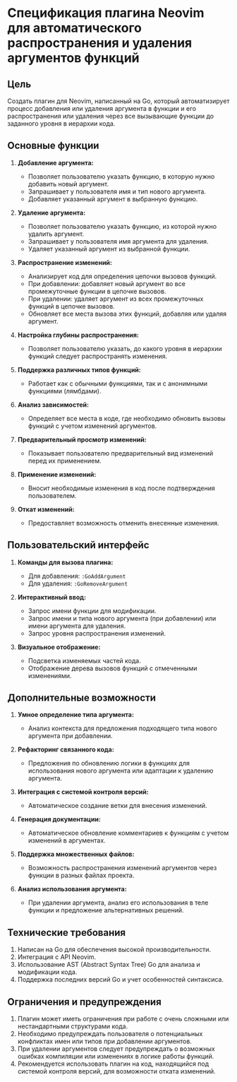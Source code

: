 # Спецификация плагина Neovim для автоматического распространения и удаления аргументов функций

## Цель
Создать плагин для Neovim, написанный на Go, который автоматизирует процесс добавления или удаления аргумента в функции и его распространения или удаления через все вызывающие функции до заданного уровня в иерархии кода.

## Основные функции

1. **Добавление аргумента:**
   - Позволяет пользователю указать функцию, в которую нужно добавить новый аргумент.
   - Запрашивает у пользователя имя и тип нового аргумента.
   - Добавляет указанный аргумент в выбранную функцию.

2. **Удаление аргумента:**
   - Позволяет пользователю указать функцию, из которой нужно удалить аргумент.
   - Запрашивает у пользователя имя аргумента для удаления.
   - Удаляет указанный аргумент из выбранной функции.

3. **Распространение изменений:**
   - Анализирует код для определения цепочки вызовов функций.
   - При добавлении: добавляет новый аргумент во все промежуточные функции в цепочке вызовов.
   - При удалении: удаляет аргумент из всех промежуточных функций в цепочке вызовов.
   - Обновляет все места вызова этих функций, добавляя или удаляя аргумент.

4. **Настройка глубины распространения:**
   - Позволяет пользователю указать, до какого уровня в иерархии функций следует распространять изменения.

5. **Поддержка различных типов функций:**
   - Работает как с обычными функциями, так и с анонимными функциями (лямбдами).

6. **Анализ зависимостей:**
   - Определяет все места в коде, где необходимо обновить вызовы функций с учетом изменений аргументов.

7. **Предварительный просмотр изменений:**
   - Показывает пользователю предварительный вид изменений перед их применением.

8. **Применение изменений:**
   - Вносит необходимые изменения в код после подтверждения пользователем.

9. **Откат изменений:**
   - Предоставляет возможность отменить внесенные изменения.

## Пользовательский интерфейс

1. **Команды для вызова плагина:**
   - Для добавления: `:GoAddArgument`
   - Для удаления: `:GoRemoveArgument`

2. **Интерактивный ввод:**
   - Запрос имени функции для модификации.
   - Запрос имени и типа нового аргумента (при добавлении) или имени аргумента для удаления.
   - Запрос уровня распространения изменений.

3. **Визуальное отображение:**
   - Подсветка изменяемых частей кода.
   - Отображение дерева вызовов функций с отмеченными изменениями.

## Дополнительные возможности

1. **Умное определение типа аргумента:**
   - Анализ контекста для предложения подходящего типа нового аргумента при добавлении.

2. **Рефакторинг связанного кода:**
   - Предложения по обновлению логики в функциях для использования нового аргумента или адаптации к удалению аргумента.

3. **Интеграция с системой контроля версий:**
   - Автоматическое создание ветки для внесения изменений.

4. **Генерация документации:**
   - Автоматическое обновление комментариев к функциям с учетом изменений в аргументах.

5. **Поддержка множественных файлов:**
   - Возможность распространения изменений аргументов через функции в разных файлах проекта.

6. **Анализ использования аргумента:**
   - При удалении аргумента, анализ его использования в теле функции и предложение альтернативных решений.

## Технические требования

1. Написан на Go для обеспечения высокой производительности.
2. Интеграция с API Neovim.
3. Использование AST (Abstract Syntax Tree) Go для анализа и модификации кода.
4. Поддержка последних версий Go и учет особенностей синтаксиса.

## Ограничения и предупреждения

1. Плагин может иметь ограничения при работе с очень сложными или нестандартными структурами кода.
2. Необходимо предупреждать пользователя о потенциальных конфликтах имен или типов при добавлении аргументов.
3. При удалении аргументов следует предупреждать о возможных ошибках компиляции или изменениях в логике работы функций.
4. Рекомендуется использовать плагин на код, находящийся под системой контроля версий, для возможности отката изменений.
